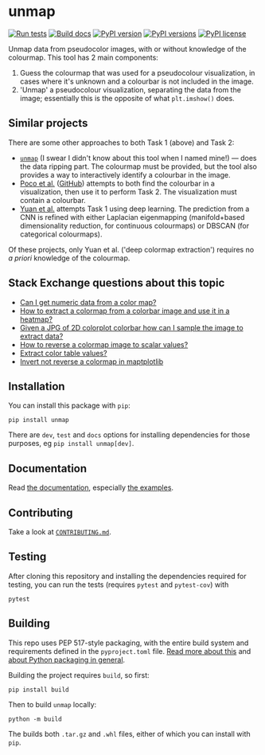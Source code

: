 # unmap

[![Run tests](https://github.com/scienxlab/unmap/actions/workflows/run-tests.yml/badge.svg)](https://github.com/scienxlab/unmap/actions/workflows/run-tests.yml)
[![Build docs](https://github.com/scienxlab/unmap/actions/workflows/build-docs.yml/badge.svg)](https://github.com/scienxlab/unmap/actions/workflows/build-docs.yml)
[![PyPI version](https://img.shields.io/pypi/v/unmap.svg)](https://pypi.org/project/unmap//)
[![PyPI versions](https://img.shields.io/pypi/pyversions/unmap.svg)](https://pypi.org/project/unmap//)
[![PyPI license](https://img.shields.io/pypi/l/unmap.svg)](https://pypi.org/project/unmap/)

Unmap data from pseudocolor images, with or without knowledge of the colourmap. This tool has 2 main components:

1. Guess the colourmap that was used for a pseudocolour visualization, in cases where it's unknown and a colourbar is not included in the image.
2. 'Unmap' a pseudocolour visualization, separating the data from the image; essentially this is the opposite of what `plt.imshow()` does. 


## Similar projects

There are some other approaches to both Task 1 (above) and Task 2:

- [`unmap`](https://github.com/jperryhouts/unmap) (I swear I didn't know about this tool when I named mine!) &mdash; does the data ripping part. The colourmap must be provided, but the tool also provides a way to interactively identify a colourbar in the image.
- [Poco et al.](https://ieeexplore.ieee.org/document/8017646) ([GitHub](https://github.com/uwdata/rev)) attempts to both find the colourbar in a visualization, then use it to perform Task 2. The visualization must contain a colourbar.
- [Yuan et al.](https://github.com/yuanlinping/deep_colormap_extraction) attempts Task 1 using deep learning. The prediction from a CNN is refined with either Laplacian eigenmapping (manifold+based dimensionality reduction, for continuous colourmaps) or DBSCAN (for categorical colourmaps).

Of these projects, only Yuan et al. ('deep colormap extraction') requires no _a priori_ knowledge of the colourmap. 


## Stack Exchange questions about this topic

- [Can I get numeric data from a color map?](https://datascience.stackexchange.com/questions/27247/can-i-get-numeric-data-from-a-color-map)
- [How to extract a colormap from a colorbar image and use it in a heatmap?](https://stackoverflow.com/questions/71090534/how-to-extract-a-colormap-from-a-colorbar-image-and-use-it-in-a-heatmap)
- [Given a JPG of 2D colorplot colorbar how can I sample the image to extract data?](https://stackoverflow.com/questions/63233529/given-a-jpg-of-2d-colorplot-colorbar-how-can-i-sample-the-image-to-extract-n)
- [How to reverse a colormap image to scalar values?](https://stackoverflow.com/questions/3720840/how-to-reverse-a-color-map-image-to-scalar-values)
- [Extract color table values?](https://stackoverflow.com/questions/62267694/extract-color-table-values)
- [Invert not reverse a colormap in maptplotlib](https://stackoverflow.com/questions/14445102/invert-not-reverse-a-colormap-in-matplotlib)


## Installation

You can install this package with `pip`:

    pip install unmap

There are `dev`, `test` and `docs` options for installing dependencies for those purposes, eg `pip install unmap[dev]`.


## Documentation

Read [the documentation](https://scienxlab.github.io/unmap), especially [the examples](https://scienxlab.github.io/unmap/userguide/Unmap_data_from_an_image.html).


## Contributing

Take a look at [`CONTRIBUTING.md`](https://github.com/scienxlab/unmap/blob/main/CONTRIBUTING.md).


## Testing

After cloning this repository and installing the dependencies required for testing, you can run the tests (requires `pytest` and `pytest-cov`) with

    pytest


## Building

This repo uses PEP 517-style packaging, with the entire build system and requirements defined in the `pyproject.toml` file. [Read more about this](https://setuptools.pypa.io/en/latest/build_meta.html) and [about Python packaging in general](https://packaging.python.org/en/latest/tutorials/packaging-projects/).

Building the project requires `build`, so first:

    pip install build

Then to build `unmap` locally:

    python -m build

The builds both `.tar.gz` and `.whl` files, either of which you can install with `pip`.
